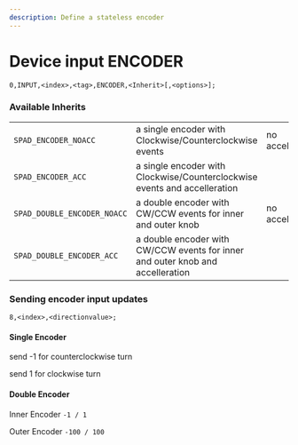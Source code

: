 ```yaml
---
description: Define a stateless encoder
---
```


# Device input ENCODER

`0,INPUT,<index>,<tag>,ENCODER,<Inherit>[,<options>];`

### Available Inherits&#x20;

|                             |                                                                                |                 |
| --------------------------- | ------------------------------------------------------------------------------ | --------------- |
| `SPAD_ENCODER_NOACC`        | a single encoder with Clockwise/Counterclockwise events                        | no acceleration |
| `SPAD_ENCODER_ACC`          | a single encoder with Clockwise/Counterclockwise events and accelleration      |                 |
| `SPAD_DOUBLE_ENCODER_NOACC` | a double encoder with CW/CCW events for inner and outer knob                   | no acceleration |
| `SPAD_DOUBLE_ENCODER_ACC`   | a double encoder with CW/CCW events for inner and outer knob and accelleration |                 |

### Sending encoder input updates

`8,<index>,<directionvalue>;`

#### Single Encoder

send -1 for counterclockwise turn

send 1 for clockwise turn

#### Double Encoder

Inner Encoder  `-1 / 1`

Outer Encoder `-100 / 100`
